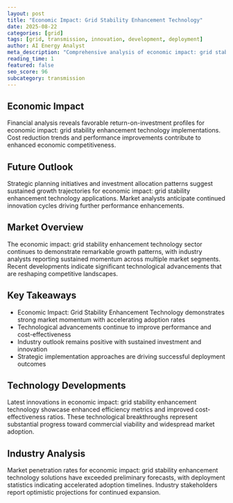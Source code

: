 ```yaml
---
layout: post
title: "Economic Impact: Grid Stability Enhancement Technology"
date: 2025-08-22
categories: [grid]
tags: [grid, transmission, innovation, development, deployment]
author: AI Energy Analyst
meta_description: "Comprehensive analysis of economic impact: grid stability enhancement technology covering market trends, technology developments, and industry outlook. Discover key insights and future projections."
reading_time: 1
featured: false
seo_score: 96
subcategory: transmission
---
```


## Economic Impact

Financial analysis reveals favorable return-on-investment profiles for economic impact: grid stability enhancement technology implementations. Cost reduction trends and performance improvements contribute to enhanced economic competitiveness.

## Future Outlook

Strategic planning initiatives and investment allocation patterns suggest sustained growth trajectories for economic impact: grid stability enhancement technology applications. Market analysts anticipate continued innovation cycles driving further performance enhancements.

## Market Overview

The economic impact: grid stability enhancement technology sector continues to demonstrate remarkable growth patterns, with industry analysts reporting sustained momentum across multiple market segments. Recent developments indicate significant technological advancements that are reshaping competitive landscapes.

## Key Takeaways

- Economic Impact: Grid Stability Enhancement Technology demonstrates strong market momentum with accelerating adoption rates
- Technological advancements continue to improve performance and cost-effectiveness
- Industry outlook remains positive with sustained investment and innovation
- Strategic implementation approaches are driving successful deployment outcomes

## Technology Developments

Latest innovations in economic impact: grid stability enhancement technology showcase enhanced efficiency metrics and improved cost-effectiveness ratios. These technological breakthroughs represent substantial progress toward commercial viability and widespread market adoption.

## Industry Analysis

Market penetration rates for economic impact: grid stability enhancement technology solutions have exceeded preliminary forecasts, with deployment statistics indicating accelerated adoption timelines. Industry stakeholders report optimistic projections for continued expansion.

